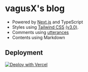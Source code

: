 # vagusX's blog

* Powered by [Next.js](https://github.com/vercel/next.js) and TypeScript
* Styles using [Tailwind CSS](https://tailwindcss.com) [(v3.0)](https://tailwindcss.com/blog/tailwindcss-v3).
* Comments using [utterances](https://utteranc.es/)
* Contents using Markdown

## Deployment

[![Deploy with Vercel](https://vercel.com/button)](https://vercel.com/vagusxl/blog)
